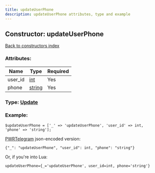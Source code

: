 ```yaml
---
title: updateUserPhone
description: updateUserPhone attributes, type and example
---
```

## Constructor: updateUserPhone  
[Back to constructors index](index.md)



### Attributes:

| Name     |    Type       | Required |
|----------|---------------|----------|
|user\_id|[int](../types/int.md) | Yes|
|phone|[string](../types/string.md) | Yes|



### Type: [Update](../types/Update.md)


### Example:

```
$updateUserPhone = ['_' => 'updateUserPhone', 'user_id' => int, 'phone' => 'string'];
```  

[PWRTelegram](https://pwrtelegram.xyz) json-encoded version:

```
{"_": "updateUserPhone", "user_id": int, "phone": "string"}
```


Or, if you're into Lua:  


```
updateUserPhone={_='updateUserPhone', user_id=int, phone='string'}

```


